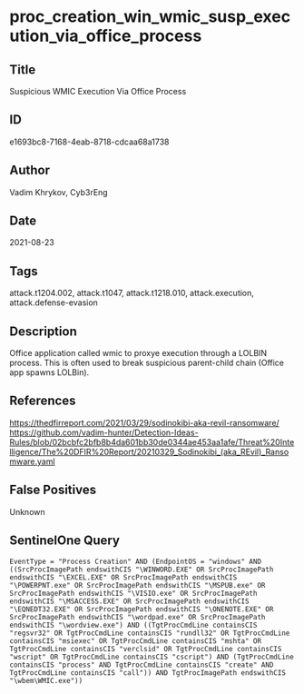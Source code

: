 # proc_creation_win_wmic_susp_execution_via_office_process

## Title
Suspicious WMIC Execution Via Office Process

## ID
e1693bc8-7168-4eab-8718-cdcaa68a1738

## Author
Vadim Khrykov, Cyb3rEng

## Date
2021-08-23

## Tags
attack.t1204.002, attack.t1047, attack.t1218.010, attack.execution, attack.defense-evasion

## Description
Office application called wmic to proxye execution through a LOLBIN process. This is often used to break suspicious parent-child chain (Office app spawns LOLBin).

## References
https://thedfirreport.com/2021/03/29/sodinokibi-aka-revil-ransomware/
https://github.com/vadim-hunter/Detection-Ideas-Rules/blob/02bcbfc2bfb8b4da601bb30de0344ae453aa1afe/Threat%20Intelligence/The%20DFIR%20Report/20210329_Sodinokibi_(aka_REvil)_Ransomware.yaml

## False Positives
Unknown

## SentinelOne Query
```
EventType = "Process Creation" AND (EndpointOS = "windows" AND ((SrcProcImagePath endswithCIS "\WINWORD.EXE" OR SrcProcImagePath endswithCIS "\EXCEL.EXE" OR SrcProcImagePath endswithCIS "\POWERPNT.exe" OR SrcProcImagePath endswithCIS "\MSPUB.exe" OR SrcProcImagePath endswithCIS "\VISIO.exe" OR SrcProcImagePath endswithCIS "\MSACCESS.EXE" OR SrcProcImagePath endswithCIS "\EQNEDT32.EXE" OR SrcProcImagePath endswithCIS "\ONENOTE.EXE" OR SrcProcImagePath endswithCIS "\wordpad.exe" OR SrcProcImagePath endswithCIS "\wordview.exe") AND ((TgtProcCmdLine containsCIS "regsvr32" OR TgtProcCmdLine containsCIS "rundll32" OR TgtProcCmdLine containsCIS "msiexec" OR TgtProcCmdLine containsCIS "mshta" OR TgtProcCmdLine containsCIS "verclsid" OR TgtProcCmdLine containsCIS "wscript" OR TgtProcCmdLine containsCIS "cscript") AND (TgtProcCmdLine containsCIS "process" AND TgtProcCmdLine containsCIS "create" AND TgtProcCmdLine containsCIS "call")) AND TgtProcImagePath endswithCIS "\wbem\WMIC.exe"))

```
